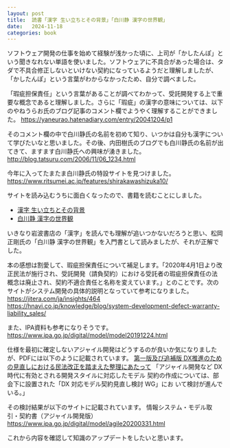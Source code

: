 ```yaml
---
layout: post
title:  読書「漢字 生い立ちとその背景」「白川静 漢字の世界観」
date:   2024-11-18
categories: book
---
```


ソフトウェア開発の仕事を始めて経験が浅かった頃に、上司が「かしたんぽ」という聞きなれない単語を使いました。ソフトウェアに不具合があった場合は、タダで不具合修正しないといけない契約になっているようだと理解しましたが、「かしたんぽ」という言葉がわからなかったため、自分で調べました。

「瑕疵担保責任」という言葉があることが調べてわかって、受託開発する上で重要な概念であると理解しました。さらに「瑕疵」の漢字の意味については、以下のやねうらお氏のブログ記事のコメント欄でようやく理解することができました。
https://yaneurao.hatenadiary.com/entry/20041204/p1

そのコメント欄の中で白川静氏の名前を初めて知り、いつかは自分も漢字について学びたいなと思いました。その後、内田樹氏のブログでも白川静氏の名前が出てきて、ますます白川静氏への興味が湧きました。
http://blog.tatsuru.com/2006/11/06_1234.html

今年に入ってたまたま白川静氏の特設サイトを見つけました。
https://www.ritsumei.ac.jp/features/shirakawashizuka10/

サイトを読み込むうちに面白くなったので、書籍を読むことにしました。
- [漢字 生い立ちとその背景](https://amzn.to/4eA6yid)
- [白川静 漢字の世界観](https://amzn.to/40MWyyT)

いきなり岩波書店の「漢字」を読んでも理解が追いつかないだろうと思い、松岡正剛氏の「白川静 漢字の世界観」を入門書として読みましたが、それが正解でした。

本の感想は割愛して、瑕疵担保責任について補足します。「2020年4月1日より改正民法が施行され、受託開発（請負契約）における受託者の瑕疵担保責任の法概念は廃止され、契約不適合責任と名称を変えています。」とのことです。次のサイトがシステム開発の具体的説明となっていて参考になりました。
https://jitera.com/ja/insights/464
https://hnavi.co.jp/knowledge/blog/system-development-defect-warranty-liability_sales/

また、IPA資料も参考になりそうです。
https://www.ipa.go.jp/digital/model/model20191224.html

仕様を最初に確定しないアジャイル開発はどうするのが良いか気になりましたが、PDFには以下のように記載されています。
[第一版及び追補版 DX推進のための見直しにおける民法改正を踏まえた整理にあたって](https://www.ipa.go.jp/digital/model/ug65p90000001lgm-att/000079617.pdf)
「アジャイル開発など DX 時代に有効とされる開発スタイルに対応したモデル
契約の作成については、部会下に設置された「DX 対応モデル契約見直し検討 WG」にお
いて検討が進んでいる。」

その検討結果が以下のサイトに記載されています。
情報システム・モデル取引・契約書（アジャイル開発版）
https://www.ipa.go.jp/digital/model/agile20200331.html

これから内容を確認して知識のアップデートをしたいと思います。
